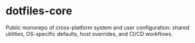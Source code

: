# dotfiles-core
Public monorepo of cross-platform system and user configuration: shared utilities, OS-specific defaults, host overrides, and CI/CD workflows.
